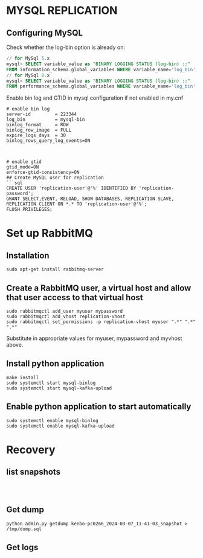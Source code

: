# MYSQL REPLICATION

## Configuring MySQL

Check whether the log-bin option is already on:
```sql
// for MySql 5.x
mysql> SELECT variable_value as "BINARY LOGGING STATUS (log-bin) ::"
FROM information_schema.global_variables WHERE variable_name='log_bin';
// for MySql 8.x
mysql> SELECT variable_value as "BINARY LOGGING STATUS (log-bin) ::"
FROM performance_schema.global_variables WHERE variable_name='log_bin';
```
Enable bin log and GTID in mysql configuration if not enabled in my.cnf

```
# enable bin log
server-id         = 223344
log_bin           = mysql-bin
binlog_format     = ROW
binlog_row_image  = FULL
expire_logs_days  = 30
binlog_rows_query_log_events=ON



# enable gtid
gtid_mode=ON
enforce-gtid-consistency=ON
## Create MySQL user for replication
```sql
CREATE USER 'replication-user'@'%' IDENTIFIED BY 'replication-password';
GRANT SELECT,EVENT, RELOAD, SHOW DATABASES, REPLICATION SLAVE, REPLICATION CLIENT ON *.* TO 'replication-user'@'%';
FLUSH PRIVILEGES;
```


# Set up RabbitMQ
## Installation
```shell
sudo apt-get install rabbitmq-server
```

## Create a RabbitMQ user, a virtual host and allow that user access to that virtual host
```shell
sudo rabbitmqctl add_user myuser mypassword
sudo rabbitmqctl add_vhost replication-vhost
sudo rabbitmqctl set_permissions -p replication-vhost myuser ".*" ".*" ".*"
```
Substitute in appropriate values for myuser, mypassword and myvhost above.

## Install python application
```shell
make install
sudo systemctl start mysql-binlog
sudo systemctl start mysql-kafka-upload
```

## Enable python application to start automatically
```shell
sudo systemctl enable mysql-binlog
sudo systemctl enable mysql-kafka-upload
```

# Recovery
## list snapshots
```shell



```
## Get dump
```shell
python admin.py getdump kenbo-pc0266_2024-03-07_11-41-03_snapshot > /tmp/dump.sql

```
## Get logs